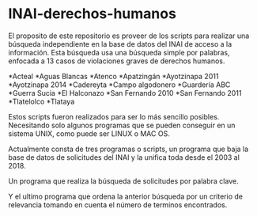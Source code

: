 # INAI-derechos-humanos

El proposito de este repositorio es proveer de los scripts para realizar una 
búsqueda independiente en la base de datos del INAI de acceso a la 
información. Esta búsqueda usa una búsqueda simple por palabras, enfocada a 
13 casos de violaciones graves de derechos humanos. 


*Acteal
*Aguas Blancas
*Atenco
*Apatzingán
*Ayotzinapa 2011
*Ayotzinapa 2014
*Cadereyta
*Campo algodonero
*Guardería ABC
*Guerra Sucia
*El Halconazo
*San Fernando 2010
*San Fernando 2011
*Tlatelolco
*Tlataya

Estos scripts fueron realizados para ser lo más sencillo posibles.  
Necesitando solo algunos programas que se pueden conseguir en un sistema 
UNIX, como puede ser LINUX o MAC OS.


Actualmente consta de tres programas o scripts, un programa que baja la base 
de datos de solicitudes del INAI y la unifica toda desde el 2003 al 2018.


Un programa que realiza la búsqueda de solicitudes por palabra clave. 

Y el ultimo programa que ordena la anterior búsqueda por un criterio de 
relevancia tomando en cuenta el número de terminos encontrados.

